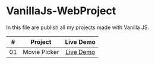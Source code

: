 # VanillaJs-WebProject

In this file are publish all my projects made with Vanilla JS.

|  #  |            Project             | Live Demo |
| :-: | :----------------------------: | :-------: |
| 01  | Movie PIcker | [Live Demo](https://carloshbido.github.io/VanillaJs-WebProjects/Movie-Picker)  |
